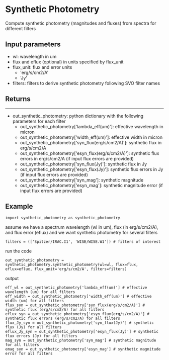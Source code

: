 # Synthetic Photometry
Compute synthetic photometry (magnitudes and fluxes) from spectra for different filters

## Input parameters
* wl: wavelength in um
* flux and eflux (optional) in units specified by flux_unit
* flux_unit: flux and error units
	* 'erg/s/cm2/A'
	* 'Jy'
* filters: filters to derive synthetic photometry following SVO filter names 

## Returns
------
* out_synthetic_photometry: python dictionary with the following parameters for each filter
	* out_synthetic_photometry['lambda_eff(um)']: effective wavelength in micron
	* out_synthetic_photometry['width_eff(um)']: effective width in micron
	* out_synthetic_photometry['syn_flux(erg/s/cm2/A)']: synthetic flux in erg/s/cm2/A
	* out_synthetic_photometry['esyn_flux(erg/s/cm2/A)']: synthetic flux errors in erg/s/cm2/A (if input flux errors are provided)
	* out_synthetic_photometry['syn_flux(Jy)']: synthetic flux in Jy
	* out_synthetic_photometry['esyn_flux(Jy)']: synthetic flux errors in Jy (if input flux errors are provided)
	* out_synthetic_photometry['syn_mag']: synthetic magnitude
	* out_synthetic_photometry['esyn_mag']: synthetic magnitude error (if input flux errors are provided)

## Example
```
import synthetic_photometry as synthetic_photometry
```
assume we have a spectrum wavelength (wl in um), flux (in erg/s/cm2/A), and flux error (eflux) and we want synthetic photometry for several filters
```
filters = (['Spitzer/IRAC.I1', 'WISE/WISE.W1']) # filters of interest
```
run the code
```
out_synthetic_photometry = synthetic_photometry.synthetic_photometry(wl=wl, flux=flux, eflux=eflux, flux_unit='erg/s/cm2/A', filters=filters)
```
output
```
eff_wl = out_synthetic_photometry['lambda_eff(um)'] # effective wavelength (um) for all filters
eff_width = out_synthetic_photometry['width_eff(um)'] # effective width (um) for all filters
flux_syn = out_synthetic_photometry['syn_flux(erg/s/cm2/A)'] # synthetic flux (erg/s/cm2/A) for all filters
eflux_syn = out_synthetic_photometry['esyn_flux(erg/s/cm2/A)'] # synthetic flux errors (erg/s/cm2/A) for all filters
flux_Jy_syn = out_synthetic_photometry['syn_flux(Jy)'] # synthetic flux (Jy) for all filters
eflux_Jy_syn = out_synthetic_photometry['esyn_flux(Jy)'] # synthetic flux errors (Jy) for all filters
mag_syn = out_synthetic_photometry['syn_mag'] # synthetic magnitude for all filters
emag_syn = out_synthetic_photometry['esyn_mag'] # synthetic magnitude error for all filters
```
